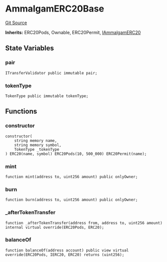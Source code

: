 # AmmalgamERC20Base
[Git Source](https://github.com/Ammalgam-Protocol/core-v1/blob/55eccbeef5b0ef289c29a5edda7e20c492c25998/contracts/tokens/AmmalgamERC20Base.sol)

**Inherits:**
ERC20Pods, Ownable, ERC20Permit, [IAmmalgamERC20](/contracts/interfaces/tokens/IAmmalgamERC20.sol/interface.IAmmalgamERC20.md)


## State Variables
### pair

```solidity
ITransferValidator public immutable pair;
```


### tokenType

```solidity
TokenType public immutable tokenType;
```


## Functions
### constructor


```solidity
constructor(
    string memory name,
    string memory symbol,
    TokenType _tokenType
) ERC20(name, symbol) ERC20Pods(10, 500_000) ERC20Permit(name);
```

### mint


```solidity
function mint(address to, uint256 amount) public onlyOwner;
```

### burn


```solidity
function burn(address to, uint256 amount) public onlyOwner;
```

### _afterTokenTransfer


```solidity
function _afterTokenTransfer(address from, address to, uint256 amount) internal virtual override(ERC20Pods, ERC20);
```

### balanceOf


```solidity
function balanceOf(address account) public view virtual override(ERC20Pods, IERC20, ERC20) returns (uint256);
```

